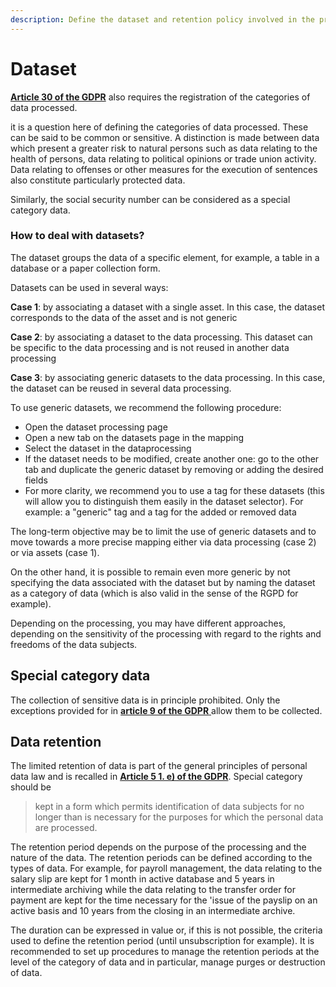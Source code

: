 ```yaml
---
description: Define the dataset and retention policy involved in the processing activity.
---
```


# Dataset

[**Article 30 of the GDPR**](https://gdpr-info.eu/art-30-gdpr/) also requires the registration of the categories of data processed.

it is a question here of defining the categories of data processed. These can be said to be common or sensitive. A distinction is made between data which present a greater risk to natural persons such as data relating to the health of persons, data relating to political opinions or trade union activity. Data relating to offenses or other measures for the execution of sentences also constitute particularly protected data.

Similarly, the social security number can be considered as a special category data.

### How to deal with datasets?

The dataset groups the data of a specific element, for example, a table in a database or a paper collection form.&#x20;

Datasets can be used in several ways:&#x20;

**Case 1**: by associating a dataset with a single asset. In this case, the dataset corresponds to the data of the asset and is not generic&#x20;

**Case 2**: by associating a dataset to the data processing. This dataset can be specific to the data processing and is not reused in another data processing&#x20;

**Case 3**: by associating generic datasets to the data processing. In this case, the dataset can be reused in several data processing.&#x20;

To use generic datasets, we recommend the following procedure:&#x20;

* Open the dataset processing page&#x20;
* Open a new tab on the datasets page in the mapping&#x20;
* Select the dataset in the dataprocessing&#x20;
* If the dataset needs to be modified, create another one: go to the other tab and duplicate the generic dataset by removing or adding the desired fields&#x20;
* For more clarity, we recommend you to use a tag for these datasets (this will allow you to distinguish them easily in the dataset selector). For example: a "generic" tag and a tag for the added or removed data&#x20;

The long-term objective may be to limit the use of generic datasets and to move towards a more precise mapping either via data processing (case 2) or via assets (case 1).&#x20;

On the other hand, it is possible to remain even more generic by not specifying the data associated with the dataset but by naming the dataset as a category of data (which is also valid in the sense of the RGPD for example).&#x20;

Depending on the processing, you may have different approaches, depending on the sensitivity of the processing with regard to the rights and freedoms of the data subjects.

## Special category data

The collection of sensitive data is in principle prohibited. Only the exceptions provided for in [**article 9 of the GDPR** ](https://gdpr-info.eu/art-9-gdpr/)allow them to be collected.



## Data retention

The limited retention of data is part of the general principles of personal data law and is recalled in [**Article 5 1. e) of the GDPR**](https://gdpr-info.eu/art-5-gdpr/). Special category should be

> kept in a form which permits identification of data subjects for no longer than is necessary for the purposes for which the personal data are processed.

The retention period depends on the purpose of the processing and the nature of the data. The retention periods can be defined according to the types of data. For example, for payroll management, the data relating to the salary slip are kept for 1 month in active database and 5 years in intermediate archiving while the data relating to the transfer order for payment are kept for the time necessary for the 'issue of the payslip on an active basis and 10 years from the closing in an intermediate archive.

The duration can be expressed in value or, if this is not possible, the criteria used to define the retention period (until unsubscription for example). It is recommended to set up procedures to manage the retention periods at the level of the category of data and in particular, manage purges or destruction of data.
